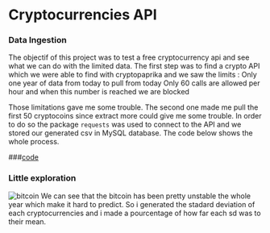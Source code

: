 # Cryptocurrencies API

### Data Ingestion

The objectif of this project was to test a free cryptocurrency api and see what we can do with the limited data.
The first step was to find a crypto API which we were able to find with cryptopaprika and we saw the limits :
    Only one year of data from today to pull from today
    Only 60 calls are allowed per hour and when this number is reached we are blocked

Those limitations gave me some trouble. The second one made me pull the first 50 cryptocoins since extract more could give me some trouble. In order to do so the package `requests` was used to connect to the API and we stored our generated csv in MySQL database. The code below shows the whole process.

###[code](https://github.com/WilliamBak6/WilliamBak6.github.io/blob/first_branch/biwillads/data-ingestion/cryptodata/crytocurrency.py)


### Little exploration

![bitcoin](https://github.com/user-attachments/assets/517957e9-c4c7-4b8c-bbe7-97a0e7112d0c)
We can see that the bitcoin has been pretty unstable the whole year which make it hard to predict. So i generated the stadard deviation of each cryptocurrencies and i made a pourcentage of how far each sd was to their mean.
